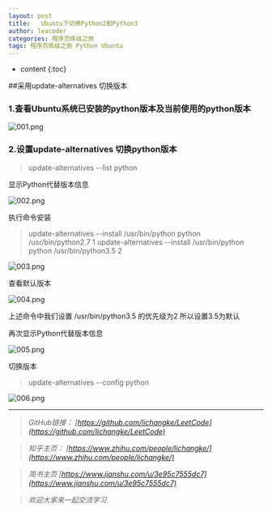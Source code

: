 ```yaml
---
layout: post
title:   Ubuntu下切换Python2和Python3
author: leacoder
categories: 程序员练级之旅 
tags: 程序员练级之旅 Python Ubuntu
---
```



* content
{:toc}


##采用update-alternatives 切换版本

### 1.查看Ubuntu系统已安装的python版本及当前使用的python版本

![001.png](https://upload-images.jianshu.io/upload_images/16846478-7228211be3aaa3a1.png?imageMogr2/auto-orient/strip%7CimageView2/2/w/1240)

### 2.设置update-alternatives  切换python版本

>update-alternatives --list python 

显示Python代替版本信息

![002.png](https://upload-images.jianshu.io/upload_images/16846478-f00fc86209e6fb80.png?imageMogr2/auto-orient/strip%7CimageView2/2/w/1240)

执行命令安装

>update-alternatives --install /usr/bin/python python /usr/bin/python2.7 1
>update-alternatives --install /usr/bin/python python /usr/bin/python3.5 2

![003.png](https://upload-images.jianshu.io/upload_images/16846478-c2cfd7e119c5d340.png?imageMogr2/auto-orient/strip%7CimageView2/2/w/1240)

查看默认版本

![004.png](https://upload-images.jianshu.io/upload_images/16846478-20681fc8fe2ff647.png?imageMogr2/auto-orient/strip%7CimageView2/2/w/1240)

上述命令中我们设置 /usr/bin/python3.5 的优先级为2 所以设置3.5为默认

再次显示Python代替版本信息

![005.png](https://upload-images.jianshu.io/upload_images/16846478-67dcb6ac041dac9c.png?imageMogr2/auto-orient/strip%7CimageView2/2/w/1240)

切换版本

>update-alternatives --config python

![006.png](https://upload-images.jianshu.io/upload_images/16846478-92092c2660db789b.png?imageMogr2/auto-orient/strip%7CimageView2/2/w/1240)



----
>*GitHub链接：*
>*[https://github.com/lichangke/LeetCode](https://github.com/lichangke/LeetCode)*

>*知乎主页：*
>*[https://www.zhihu.com/people/lichangke/](https://www.zhihu.com/people/lichangke/)*

>*简书主页*
>*[https://www.jianshu.com/u/3e95c7555dc7](https://www.jianshu.com/u/3e95c7555dc7)*

>*欢迎大家来一起交流学习*